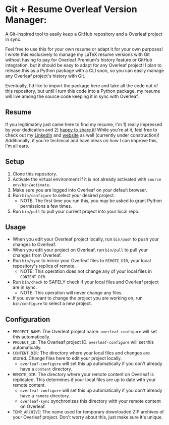 # Git + Resume Overleaf Version Manager:

A Git-inspired tool to easily keep a GitHub repository and a Overleaf project in sync.

Feel free to use this for your own resume or adapt it for your own purposes! I wrote this exclusively to manage my LaTeX resume versions with Git without having to pay for Overleaf Premium's history feature or GitHub integration, but it should be easy to adapt for any Overleaf project! I plan to release this as a Python package with a CLI soon, so you can easily manage any Overleaf project's history with Git.

Eventually, I'd like to import the package here and take all the code out of this repository, but until I turn this code into a Python package, my resume will live among the source code keeping it in sync with Overleaf.

## Resume

If you legitimately just came here to find my resume, I'm 1) really impressed by your dedication and 2) [happy to share it](https://ashwinak-resume.tiiny.site/)! While you're at it, feel free to check out my [LinkedIn](https://www.linkedin.com/in/ashwinak/) and [website](https://ashwinak.com) as well (currently under construction)! Additionally, if you're technical and have ideas on how I can improve this, I'm all ears.

## Setup

1. Clone this repository.
2. Activate the virtual environment if it is not already activated with `source env/bin/activate`.
3. Make sure you are logged into Overleaf on your default browser.
4. Run `bin/configure` to select your desired project.
   - NOTE: The first time you run this, you may be asked to grant Python permissions a few times.
5. Run `bin/pull` to pull your current project into your local repo.

## Usage

- When you edit your Overleaf project locally, run `bin/push` to push your changes to Overleaf.
- When you edit your project on Overleaf, run `bin/pull` to pull your changes from Overleaf.
- Run `bin/sync` to mirror your Overleaf files to `REMOTE_DIR`, your local repository's replica of remote.
  - NOTE: This operation does not change any of your local files in `CONTENT_DIR`.
- Run `bin/check` to SAFELY check if your local files and Overleaf project are in sync.
  - NOTE: This operation will never change any files.
- If you ever want to change the project you are working on, run `bin/configure` to select a new project.

## Configuration

- `PROJECT_NAME`: The Overleaf project name. `overleaf-configure` will set this automatically.
- `PROJECT_ID`: The Overleaf project ID. `overleaf-configure` will set this automatically.
- `CONTENT_DIR`: The directory where your local files and changes are stored. Change files here to edit your project locally.
  - `overleaf-configure` will set this up automatically if you don't already have a `content` directory.
- `REMOTE_DIR`: The directory where your remote content on Overleaf is replicated. This determines if your local files are up to date with your remote content.
  - `overleaf-configure` will set this up automatically if you don't already have a `remote` directory.
  - `overleaf-sync` synchronizes this directory with your remote content on Overleaf.
- `TEMP_ARCHIVE`: The name used for temporary downloaded ZIP archives of your Overleaf project. Don't worry about this, just make sure it's unique.

